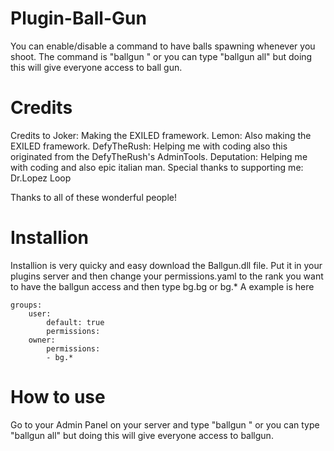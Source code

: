 # Plugin-Ball-Gun

You can enable/disable a command to have balls spawning whenever you shoot.
The command is "ballgun <PLAYERID>" or you can type "ballgun all" but doing this will give everyone access to ball gun.

# Credits

Credits to
Joker: Making the EXILED framework.
Lemon: Also making the EXILED framework.
DefyTheRush: Helping me with coding also this originated from the DefyTheRush's AdminTools.
Deputation: Helping me with coding and also epic italian man.
Special thanks to supporting me:
Dr.Lopez
Loop

Thanks to all of these wonderful people!

# Installion

Installion is very quicky and easy download the Ballgun.dll file. Put it in your plugins server and then change your permissions.yaml to 
the rank you want to have the ballgun access and then type bg.bg or bg.*
A example is here
```
groups:
    user:
        default: true
        permissions:
    owner:
        permissions:
        - bg.*
```

# How to use

Go to your Admin Panel on your server and type "ballgun <PLAYERID>" or you can type "ballgun all" but doing this will give everyone access to ballgun.

